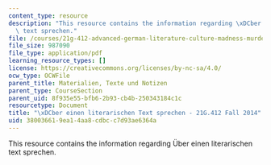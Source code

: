 ```yaml
---
content_type: resource
description: "This resource contains the information regarding \xDCber einen literarischen\
  \ text sprechen."
file: /courses/21g-412-advanced-german-literature-culture-madness-murder-mysteries-fall-2014/380036619ea14aa8cdbcc7d93ae6364a_MIT21G_412F14_Wk2-3_Ueb.pdf
file_size: 987090
file_type: application/pdf
learning_resource_types: []
license: https://creativecommons.org/licenses/by-nc-sa/4.0/
ocw_type: OCWFile
parent_title: Materialien, Texte und Notizen
parent_type: CourseSection
parent_uid: 8f935e55-bfb6-2b93-cb4b-250343184c1c
resourcetype: Document
title: "\xDCber einen literarischen Text sprechen - 21G.412 Fall 2014"
uid: 38003661-9ea1-4aa8-cdbc-c7d93ae6364a
---
```

This resource contains the information regarding Über einen literarischen text sprechen.